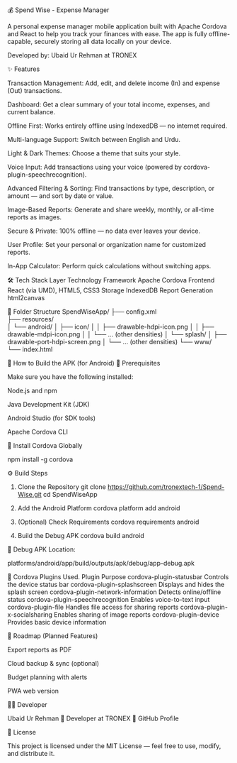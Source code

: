 💰 Spend Wise - Expense Manager

A personal expense manager mobile application built with Apache Cordova and React to help you track your finances with ease.
The app is fully offline-capable, securely storing all data locally on your device.

Developed by: Ubaid Ur Rehman
 at TRONEX

✨ Features

Transaction Management: Add, edit, and delete income (In) and expense (Out) transactions.

Dashboard: Get a clear summary of your total income, expenses, and current balance.

Offline First: Works entirely offline using IndexedDB — no internet required.

Multi-language Support: Switch between English and Urdu.

Light & Dark Themes: Choose a theme that suits your style.

Voice Input: Add transactions using your voice (powered by cordova-plugin-speechrecognition).

Advanced Filtering & Sorting: Find transactions by type, description, or amount — and sort by date or value.

Image-Based Reports: Generate and share weekly, monthly, or all-time reports as images.

Secure & Private: 100% offline — no data ever leaves your device.

User Profile: Set your personal or organization name for customized reports.

In-App Calculator: Perform quick calculations without switching apps.

🛠️ Tech Stack
Layer	Technology
Framework	Apache Cordova
Frontend	React (via UMD), HTML5, CSS3
Storage	IndexedDB
Report Generation	html2canvas


📂 Folder Structure
SpendWiseApp/
├── config.xml                 
├── resources/                 
│   └── android/
│       ├── icon/
│       │   ├── drawable-hdpi-icon.png
│       │   ├── drawable-mdpi-icon.png
│       │   └── ... (other densities)
│       └── splash/
│           ├── drawable-port-hdpi-screen.png
│           └── ... (other densities)
└── www/                     
    └── index.html           


🚀 How to Build the APK (for Android)
🧩 Prerequisites

Make sure you have the following installed:

Node.js and npm

Java Development Kit (JDK)

Android Studio
 (for SDK tools)

Apache Cordova CLI

🧱 Install Cordova Globally

 npm install -g cordova

⚙️ Build Steps
1. Clone the Repository
git clone https://github.com/tronextech-1/Spend-Wise.git
cd SpendWiseApp

2. Add the Android Platform
cordova platform add android

3. (Optional) Check Requirements
cordova requirements android

4. Build the Debug APK
cordova build android


📍 Debug APK Location:

platforms/android/app/build/outputs/apk/debug/app-debug.apk


🔌 Cordova Plugins Used.
Plugin	Purpose
cordova-plugin-statusbar	Controls the device status bar
cordova-plugin-splashscreen	Displays and hides the splash screen
cordova-plugin-network-information	Detects online/offline status
cordova-plugin-speechrecognition	Enables voice-to-text input
cordova-plugin-file	Handles file access for sharing reports
cordova-plugin-x-socialsharing	Enables sharing of image reports
cordova-plugin-device	Provides basic device information

🧭 Roadmap (Planned Features)

 Export reports as PDF

 Cloud backup & sync (optional)

 Budget planning with alerts

 PWA web version

🧑‍💻 Developer

Ubaid Ur Rehman
🔹 Developer at TRONEX
🔹 GitHub Profile

📜 License

This project is licensed under the MIT License — feel free to use, modify, and distribute it.

